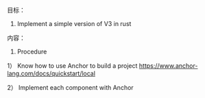 目标：
1. Implement a simple version of V3 in rust 


内容：
1. Procedure

1） Know how to use Anchor to build a project
https://www.anchor-lang.com/docs/quickstart/local

2） Implement each component with Anchor